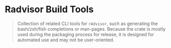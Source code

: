 # Radvisor Build Tools

> Collection of related CLI tools for `rAdvisor`, such as generating the bash/zsh/fish completions or man-pages. Because the crate is mostly used during the packaging process for release, it is designed for automated use and may not be user-oriented.
